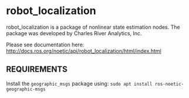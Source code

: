robot_localization
==================

robot_localization is a package of nonlinear state estimation nodes. The package was developed by Charles River Analytics, Inc.

Please see documentation here: http://docs.ros.org/noetic/api/robot_localization/html/index.html



## REQUIREMENTS

Install the `geographic_msgs` package using: `sudo apt install ros-noetic-geographic-msgs`
